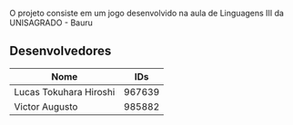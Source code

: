 O projeto consiste em um jogo desenvolvido na aula de Linguagens III  da UNISAGRADO - Bauru

## Desenvolvedores
| Nome | IDs |
| ---- | --- |
| Lucas Tokuhara Hiroshi | 967639 |
| Victor Augusto | 985882 |
